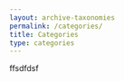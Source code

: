 ```yaml
---
layout: archive-taxonomies
permalink: /categories/
title: Categories
type: categories
---
```

  ffsdfdsf
